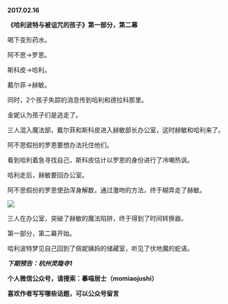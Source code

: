 
          
**2017.02.16**

**《哈利波特与被诅咒的孩子》第一部分，第二幕**

喝下变形药水。

阿不思-&gt;罗恩。

斯科皮-&gt;哈利。

戴尔菲-&gt;赫敏。

同时，2个孩子失踪的消息传到哈利和德拉科那里。

金妮认为孩子们是逃走了。

三人混入魔法部，戴尔菲和斯科皮进入赫敏部长办公室，这时赫敏和哈利来了。

阿不思假扮的罗恩要想办法托住他们。

看到哈利着急寻找自己，斯科皮估计以罗恩的身份进行了冷嘲热讽。

哈利走后，赫敏要回办公室。

阿不思假扮的罗恩使劲浑身解数，通过激吻的方法，终于糊弄走了赫敏。

![](http://wx3.sinaimg.cn/large/627d9660ly1fcruqt1owgj20yg0jedh6.jpg)


三人在办公室，突破了赫敏的魔法陷阱，终于得到了时间转换器。

第一部分，第二幕开始。

哈利波特梦见自己回到了佩妮姨妈的储藏室，听见了伏地魔的蛇语。


***下期预告：杭州灵隐寺1***


**个人微信公众号，请搜索：摹喵居士（momiaojushi）**

**喜欢作者写写哪些话题，可以公众号留言**

        